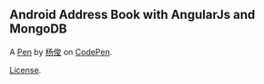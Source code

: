 Android Address Book with AngularJs and MongoDB
-----------------------------------------------


A [Pen](http://codepen.io/y198650322/pen/VjrQPW) by [杨俊](http://codepen.io/y198650322) on [CodePen](http://codepen.io/).

[License](http://codepen.io/y198650322/pen/VjrQPW/license).